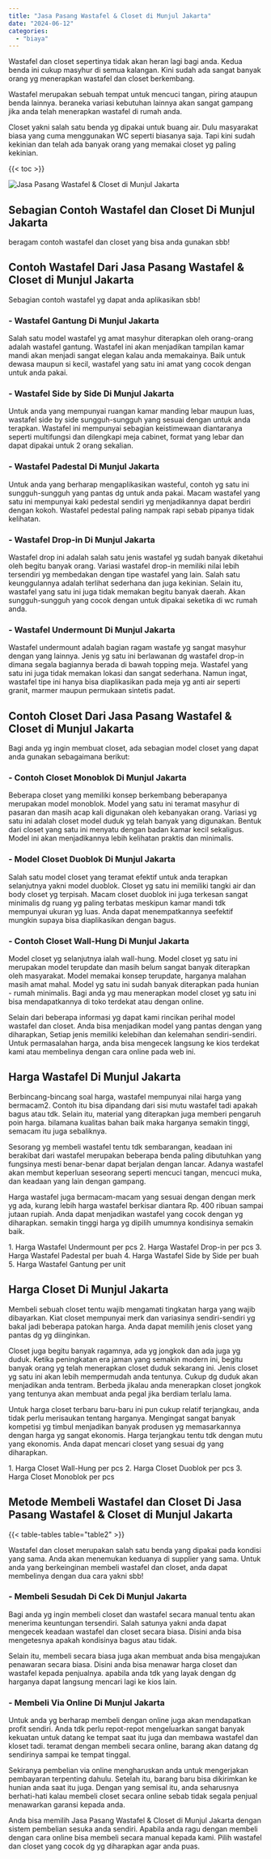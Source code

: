 ```yaml
---
title: "Jasa Pasang Wastafel & Closet di Munjul Jakarta"
date: "2024-06-12"
categories: 
  - "biaya"
---
```


Wastafel dan closet sepertinya tidak akan heran lagi bagi anda. Kedua benda ini cukup masyhur di semua kalangan. Kini sudah ada sangat banyak orang yg menerapkan wastafel dan closet berkembang.

Wastafel merupakan sebuah tempat untuk mencuci tangan, piring ataupun benda lainnya. beraneka variasi kebutuhan lainnya akan sangat gampang jika anda telah menerapkan wastafel di rumah anda.

Closet yakni salah satu benda yg dipakai untuk buang air. Dulu masyarakat biasa yang cuma menggunakan WC seperti biasanya saja. Tapi kini sudah kekinian dan telah ada banyak orang yang memakai closet yg paling kekinian.

{{< toc >}}

![Jasa Pasang Wastafel & Closet di Munjul Jakarta](/images/wastafel-closet-murah63.png)

## Sebagian Contoh Wastafel dan Closet Di Munjul Jakarta

beragam contoh wastafel dan closet yang bisa anda gunakan sbb!

## Contoh Wastafel Dari Jasa Pasang Wastafel & Closet di Munjul Jakarta

Sebagian contoh wastafel yg dapat anda aplikasikan sbb!

### \- Wastafel Gantung Di Munjul Jakarta

Salah satu model wastafel yg amat masyhur diterapkan oleh orang-orang adalah wastafel gantung. Wastafel ini akan menjadikan tampilan kamar mandi akan menjadi sangat elegan kalau anda memakainya. Baik untuk dewasa maupun si kecil, wastafel yang satu ini amat yang cocok dengan untuk anda pakai.

### \- Wastafel Side by Side Di Munjul Jakarta

Untuk anda yang mempunyai ruangan kamar manding lebar maupun luas, wastafel side by side sungguh-sungguh yang sesuai dengan untuk anda terapkan. Wastafel ini mempunyai sebagian keistimewaan diantaranya seperti multifungsi dan dilengkapi meja cabinet, format yang lebar dan dapat dipakai untuk 2 orang sekalian.

### \- Wastafel Padestal Di Munjul Jakarta

Untuk anda yang berharap mengaplikasikan wasteful, contoh yg satu ini sungguh-sungguh yang pantas dg untuk anda pakai. Macam wastafel yang satu ini mempunyai kaki pedestal sendiri yg menjadikannya dapat berdiri dengan kokoh. Wastafel pedestal paling nampak rapi sebab pipanya tidak kelihatan.

### \- Wastafel Drop-in Di Munjul Jakarta

Wastafel drop ini adalah salah satu jenis wastafel yg sudah banyak diketahui oleh begitu banyak orang. Variasi wastafel drop-in memiliki nilai lebih tersendiri yg membedakan dengan tipe wastafel yang lain. Salah satu keunggulannya adalah terlihat sederhana dan juga kekinian. Selain itu, wastafel yang satu ini juga tidak memakan begitu banyak daerah. Akan sungguh-sungguh yang cocok dengan untuk dipakai seketika di wc rumah anda.

### \- Wastafel Undermount Di Munjul Jakarta

Wastafel undermount adalah bagian ragam wastafe yg sangat masyhur dengan yang lainnya. Jenis yg satu ini berlawanan dg wastafel drop-in dimana segala bagiannya berada di bawah topping meja. Wastafel yang satu ini juga tidak memakan lokasi dan sangat sederhana. Namun ingat, wastafel tipe ini hanya bisa diaplikasikan pada meja yg anti air seperti granit, marmer maupun permukaan sintetis padat.

## Contoh Closet Dari Jasa Pasang Wastafel & Closet di Munjul Jakarta

Bagi anda yg ingin membuat closet, ada sebagian model closet yang dapat anda gunakan sebagaimana berikut:

### \- Contoh Closet Monoblok Di Munjul Jakarta

Beberapa closet yang memiliki konsep berkembang beberapanya merupakan model monoblok. Model yang satu ini teramat masyhur di pasaran dan masih acap kali digunakan oleh kebanyakan orang. Variasi yg satu ini adalah closet model duduk yg telah banyak yang digunakan. Bentuk dari closet yang satu ini menyatu dengan badan kamar kecil sekaligus. Model ini akan menjadikannya lebih kelihatan praktis dan minimalis.

### \- Model Closet Duoblok Di Munjul Jakarta

Salah satu model closet yang teramat efektif untuk anda terapkan selanjutnya yakni model duoblok. Closet yg satu ini memiliki tangki air dan body closet yg terpisah. Macam closet duoblok ini juga terkesan sangat minimalis dg ruang yg paling terbatas meskipun kamar mandi tdk mempunyai ukuran yg luas. Anda dapat menempatkannya seefektif mungkin supaya bisa diaplikasikan dengan bagus.

### \- Contoh Closet Wall-Hung Di Munjul Jakarta

Model closet yg selanjutnya ialah wall-hung. Model closet yg satu ini merupakan model terupdate dan masih belum sangat banyak diterapkan oleh masyarakat. Model memakai konsep terupdate, harganya malahan masih amat mahal. Model yg satu ini sudah banyak diterapkan pada hunian - rumah minimalis. Bagi anda yg mau menerapkan model closet yg satu ini bisa mendapatkannya di toko terdekat atau dengan online.

Selain dari beberapa informasi yg dapat kami rincikan perihal model wastafel dan closet. Anda bisa menjadikan model yang pantas dengan yang diharapkan, Setiap jenis memiliki kelebihan dan kelemahan sendiri-sendiri. Untuk permasalahan harga, anda bisa mengecek langsung ke kios terdekat kami atau membelinya dengan cara online pada web ini.

## Harga Wastafel Di Munjul Jakarta

Berbincang-bincang soal harga, wastafel mempunyai nilai harga yang bermacam2. Contoh itu bisa dipandang dari sisi mutu wastafel tadi apakah bagus atau tdk. Selain itu, material yang diterapkan juga memberi pengaruh poin harga. bilamana kualitas bahan baik maka harganya semakin tinggi, semacam itu juga sebaliknya.

Sesorang yg membeli wastafel tentu tdk sembarangan, keadaan ini berakibat dari wastafel merupakan beberapa benda paling dibutuhkan yang fungsinya mesti benar-benar dapat berjalan dengan lancar. Adanya wastafel akan membut keperluan seseorang seperti mencuci tangan, mencuci muka, dan keadaan yang lain dengan gampang.

Harga wastafel juga bermacam-macam yang sesuai dengan dengan merk yg ada, kurang lebih harga wastafel berkisar diantara Rp. 400 ribuan sampai jutaan rupiah. Anda dapat menjadikan wastafel yang cocok dengan yg diharapkan. semakin tinggi harga yg dipilih umumnya kondisinya semakin baik.

1\. Harga Wastafel Undermount per pcs 2. Harga Wastafel Drop-in per pcs 3. Harga Wastafel Padestal per buah 4. Harga Wastafel Side by Side per buah 5. Harga Wastafel Gantung per unit

## Harga Closet Di Munjul Jakarta

Membeli sebuah closet tentu wajib mengamati tingkatan harga yang wajib dibayarkan. Kiat closet mempunyai merk dan variasinya sendiri-sendiri yg bakal jadi beberapa patokan harga. Anda dapat memilih jenis closet yang pantas dg yg diinginkan.

Closet juga begitu banyak ragamnya, ada yg jongkok dan ada juga yg duduk. Ketika peningkatan era jaman yang semakin modern ini, begitu banyak orang yg telah menerapkan closet duduk sekarang ini. Jenis closet yg satu ini akan lebih mempermudah anda tentunya. Cukup dg duduk akan menjadikan anda tentram. Berbeda jikalau anda menerapkan closet jongkok yang tentunya akan membuat anda pegal jika berdiam terlalu lama.

Untuk harga closet terbaru baru-baru ini pun cukup relatif terjangkau, anda tidak perlu merisaukan tentang harganya. Mengingat sangat banyak kompetisi yg timbul menjadikan banyak produsen yg memasarkannya dengan harga yg sangat ekonomis. Harga terjangkau tentu tdk dengan mutu yang ekonomis. Anda dapat mencari closet yang sesuai dg yang diharapkan.

1\. Harga Closet Wall-Hung per pcs 2. Harga Closet Duoblok per pcs 3. Harga Closet Monoblok per pcs

## Metode Membeli Wastafel dan Closet Di Jasa Pasang Wastafel & Closet di Munjul Jakarta

{{< table-tables table="table2" >}}

Wastafel dan closet merupakan salah satu benda yang dipakai pada kondisi yang sama. Anda akan menemukan keduanya di supplier yang sama. Untuk anda yang berkeinginan membeli wastafel dan closet, anda dapat membelinya dengan dua cara yakni sbb!

### \- Membeli Sesudah Di Cek Di Munjul Jakarta

Bagi anda yg ingin membeli closet dan wastafel secara manual tentu akan menerima keuntungan tersendiri. Salah satunya yakni anda dapat mengecek keadaan wastafel dan closet secara biasa. Disini anda bisa mengetesnya apakah kondisinya bagus atau tidak.

Selain itu, membeli secara biasa juga akan membuat anda bisa mengajukan penawaran secara biasa. Disini anda bisa menawar harga closet dan wastafel kepada penjualnya. apabila anda tdk yang layak dengan dg harganya dapat langsung mencari lagi ke kios lain.

### \- Membeli Via Online Di Munjul Jakarta

Untuk anda yg berharap membeli dengan online juga akan mendapatkan profit sendiri. Anda tdk perlu repot-repot mengeluarkan sangat banyak kekuatan untuk datang ke tempat saat itu juga dan membawa wastafel dan kloset tadi. teramat dengan membeli secara online, barang akan datang dg sendirinya sampai ke tempat tinggal.

Sekiranya pembelian via online mengharuskan anda untuk mengerjakan pembayaran terpenting dahulu. Setelah itu, barang baru bisa dikirimkan ke hunian anda saat itu juga. Dengan yang semisal itu, anda seharusnya berhati-hati kalau membeli closet secara online sebab tidak segala penjual menawarkan garansi kepada anda.

Anda bisa memilih Jasa Pasang Wastafel & Closet di Munjul Jakarta dengan sistem pembelian sesuka anda sendiri. Apabila anda ragu dengan membeli dengan cara online bisa membeli secara manual kepada kami. Pilih wastafel dan closet yang cocok dg yg diharapkan agar anda puas.
